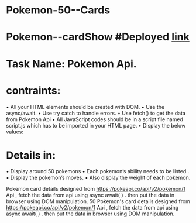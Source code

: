 # Pokemon-50--Cards

# Pokemon--cardShow #Deployed [link](https://pokemon-cards-details.netlify.app/)

# Task Name: Pokemon Api.

# contraints:

• All your HTML elements should be created with DOM.
• Use the async/await.
• Use try catch to handle errors.
• Use fetch() to get the data from Pokemon Api
• All JavaScript codes should be in a script file named script.js which has to be imported in your HTML page.
• Display the below values:

# Details in:

• Display around 50 pokemons
• Each pokemon’s ability needs to be listed..
• Display the pokemon’s moves.
• Also display the weight of each pokemon.

Pokemon card details designed from https://pokeapi.co/api/v2/pokemon/1 Api , fetch the data from api using async await( ) . then put the data in browser using DOM manipulation.
50 Pokemon's card details designed from https://pokeapi.co/api/v2/pokemon/1 Api , fetch the data from api using async await( ) . then put the data in browser using DOM manipulation.
